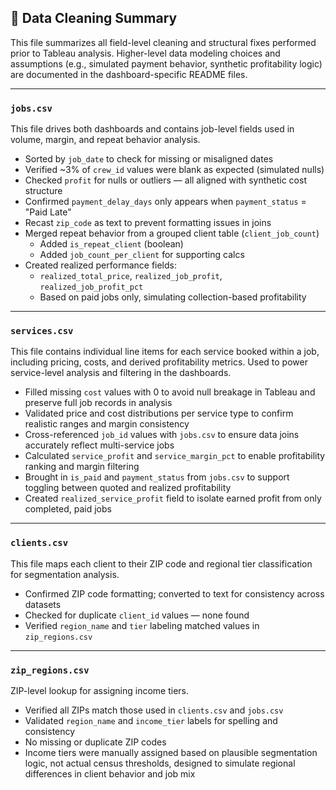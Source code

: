 ## 🧼 Data Cleaning Summary
This file summarizes all field-level cleaning and structural fixes performed prior to Tableau analysis. Higher-level data modeling choices and assumptions (e.g., simulated payment behavior, synthetic profitability logic) are documented in the dashboard-specific README files.  

---
### `jobs.csv`

This file drives both dashboards and contains job-level fields used in volume, margin, and repeat behavior analysis.

- Sorted by `job_date` to check for missing or misaligned dates
- Verified ~3% of `crew_id` values were blank as expected (simulated nulls)
- Checked `profit` for nulls or outliers — all aligned with synthetic cost structure
- Confirmed `payment_delay_days` only appears when `payment_status` = "Paid Late"
- Recast `zip_code` as text to prevent formatting issues in joins
- Merged repeat behavior from a grouped client table (`client_job_count`)
  - Added `is_repeat_client` (boolean)
  - Added `job_count_per_client` for supporting calcs
- Created realized performance fields:
  - `realized_total_price`, `realized_job_profit`, `realized_job_profit_pct`
  - Based on paid jobs only, simulating collection-based profitability

---
### `services.csv`

This file contains individual line items for each service booked within a job, including pricing, costs, and derived profitability metrics. Used to power service-level analysis and filtering in the dashboards.

- Filled missing `cost` values with 0 to avoid null breakage in Tableau and preserve full job records in analysis
- Validated price and cost distributions per service type to confirm realistic ranges and margin consistency
- Cross-referenced `job_id` values with `jobs.csv` to ensure data joins accurately reflect multi-service jobs
- Calculated `service_profit` and `service_margin_pct` to enable profitability ranking and margin filtering
- Brought in `is_paid` and `payment_status` from `jobs.csv` to support toggling between quoted and realized profitability
- Created `realized_service_profit` field to isolate earned profit from only completed, paid jobs

---
### `clients.csv`
This file maps each client to their ZIP code and regional tier classification for segmentation analysis.

- Confirmed ZIP code formatting; converted to text for consistency across datasets
- Checked for duplicate `client_id` values — none found
- Verified `region_name` and `tier` labeling matched values in `zip_regions.csv`

---
### `zip_regions.csv`

ZIP-level lookup for assigning income tiers.

- Verified all ZIPs match those used in `clients.csv` and `jobs.csv`
- Validated `region_name` and `income_tier` labels for spelling and consistency
- No missing or duplicate ZIP codes
- Income tiers were manually assigned based on plausible segmentation logic, not actual census thresholds, designed to simulate regional differences in client behavior and job mix
